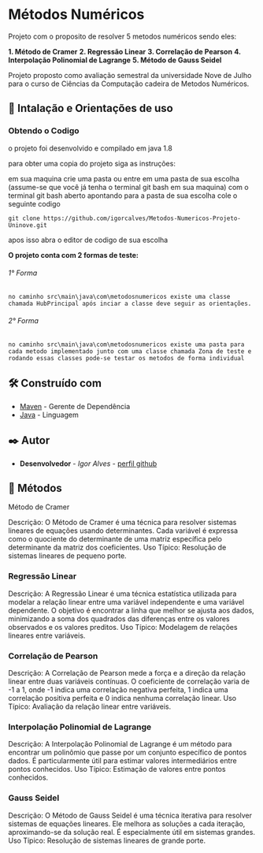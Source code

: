 # Métodos Numéricos
Projeto com o proposito de resolver 5 metodos numéricos sendo eles:

**1. Método de Cramer**
**2. Regressão Linear**
**3. Correlação de Pearson**
**4. Interpolação Polinomial de Lagrange**
**5. Método de Gauss Seidel**



Projeto proposto como avaliação semestral da universidade Nove de Julho para o curso de Ciências da Computação cadeira de Metodos Numéricos.
## 🚀 Intalação e Orientações de uso

### Obtendo o Codigo
o projeto foi desenvolvido e compilado em java 1.8 

para obter uma copia do projeto siga as instruções:

em sua maquina crie uma pasta ou entre em uma pasta de sua escolha (assume-se que você já tenha o terminal git bash em sua maquina)
com o terminal git bash aberto apontando para a pasta de sua escolha cole o seguinte codigo

```
git clone https://github.com/igorcalves/Metodos-Numericos-Projeto-Uninove.git
```
apos isso abra o editor de codigo de sua escolha

**O projeto conta com 2 formas de teste:**

###### 1° Forma
```
no caminho src\main\java\com\metodosnumericos existe uma classe chamada HubPrincipal após inciar a classe deve seguir as orientações.
``` 

###### 2° Forma
```
no caminho src\main\java\com\metodosnumericos existe uma pasta para cada metodo implementado junto com uma classe chamada Zona de teste e rodando essas classes pode-se testar os metodos de forma individual
``` 

## 🛠️ Construído com

* [Maven](https://maven.apache.org/) - Gerente de Dependência
* [Java](https://www.java.com/pt-BR/) - Linguagem


## ✒️ Autor

* **Desenvolvedor** - *Igor Alves* - [perfil github](https://github.com/igorcalves)


## 📄 Métodos

Método de Cramer

Descrição: O Método de Cramer é uma técnica para resolver sistemas lineares de equações usando determinantes. Cada variável é expressa como o quociente do determinante de uma matriz específica pelo determinante da matriz dos coeficientes.
Uso Típico: Resolução de sistemas lineares de pequeno porte.


### Regressão Linear
Descrição: A Regressão Linear é uma técnica estatística utilizada para modelar a relação linear entre uma variável independente e uma variável dependente. O objetivo é encontrar a linha que melhor se ajusta aos dados, minimizando a soma dos quadrados das diferenças entre os valores observados e os valores preditos.
Uso Típico: Modelagem de relações lineares entre variáveis.


### Correlação de Pearson
Descrição: A Correlação de Pearson mede a força e a direção da relação linear entre duas variáveis contínuas. O coeficiente de correlação varia de -1 a 1, onde -1 indica uma correlação negativa perfeita, 1 indica uma correlação positiva perfeita e 0 indica nenhuma correlação linear.
Uso Típico: Avaliação da relação linear entre variáveis.


### Interpolação Polinomial de Lagrange
Descrição: A Interpolação Polinomial de Lagrange é um método para encontrar um polinômio que passe por um conjunto específico de pontos dados. É particularmente útil para estimar valores intermediários entre pontos conhecidos.
Uso Típico: Estimação de valores entre pontos conhecidos.


### Gauss Seidel
Descrição: O Método de Gauss Seidel é uma técnica iterativa para resolver sistemas de equações lineares. Ele melhora as soluções a cada iteração, aproximando-se da solução real. É especialmente útil em sistemas grandes.
Uso Típico: Resolução de sistemas lineares de grande porte.

